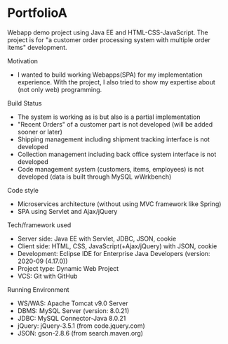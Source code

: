 # PortfolioA
Webapp demo project using Java EE and HTML-CSS-JavaScript. The project is for "a customer order processing system with multiple order items" development.

Motivation
- I wanted to build working Webapps(SPA) for my implementation experience. With the project, I also tried to show my expertise about (not only web) programming.

Build Status
- The system is working as is but also is a partial implementation
- "Recent Orders" of a customer part is not developed (will be added sooner or later)
- Shipping management including shipment tracking interface is not developed
- Collection management including back office system interface is not developed
- Code management system (customers, items, employees) is not developed (data is built through MySQL wWrkbench)

Code style
- Microservices architecture (without using MVC framework like Spring)
- SPA using Servlet and Ajax/jQuery

Tech/framework used
- Server side: Java EE with Servlet, JDBC, JSON, cookie
- Client side: HTML, CSS, JavaScript(+Ajax/jQuery) with JSON, cookie
- Development: Eclipse IDE for Enterprise Java Developers (version: 2020-09 (4.17.0))
- Project type: Dynamic Web Project
- VCS: Git with GitHub

Running Environment
- WS/WAS: Apache Tomcat v9.0 Server
- DBMS: MySQL Server (version: 8.0.21)
- JDBC: MySQL Connector-Java 8.0.21
- jQuery: jQuery-3.5.1 (from code.jquery.com)
- JSON: gson-2.8.6   (from search.maven.org)




